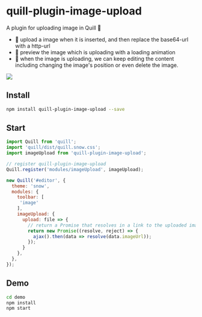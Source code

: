 # quill-plugin-image-upload

A plugin for uploading image in Quill 🌇

- 🌟 upload a image when it is inserted, and then replace the base64-url with a http-url
- 🌟 preview the image which is uploading with a loading animation
- 🌟 when the image is uploading, we can keep editing the content including changing the image's position or even delete the image.

![](https://user-images.githubusercontent.com/2622602/49206584-73c6b080-f3ed-11e8-8164-aad28508d4c4.gif)

## Install

```bash
npm install quill-plugin-image-upload --save
```

## Start

```js
import Quill from 'quill';
import 'quill/dist/quill.snow.css';
import imageUpload from 'quill-plugin-image-upload';

// register quill-plugin-image-upload
Quill.register('modules/imageUpload', imageUpload);

new Quill('#editor', {
  theme: 'snow',
  modules: {
    toolbar: [
     'image'
    ],
    imageUpload: {
      upload: file => {
        // return a Promise that resolves in a link to the uploaded image
        return new Promise((resolve, reject) => {
          ajax().then(data => resolve(data.imageUrl));
        });
      }
    },
  },
});
```

## Demo

```bash
cd demo
npm install
npm start
```
